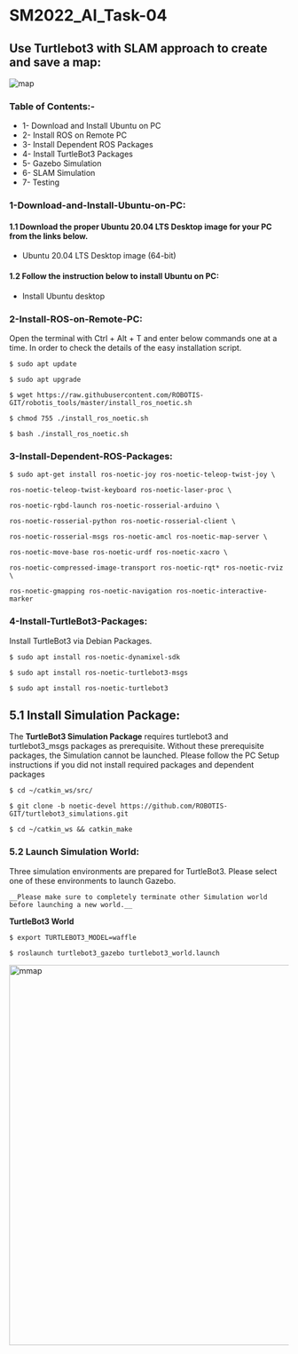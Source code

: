 # SM2022_AI_Task-04
## Use Turtlebot3 with SLAM approach to create and save a map:

![map](https://user-images.githubusercontent.com/103388162/187107317-03b8c372-5f55-40d1-b650-4e52c0bd4e32.gif)

### Table of Contents:-

* 1- Download and Install Ubuntu on PC
* 2- Install ROS on Remote PC
* 3- Install Dependent ROS Packages
* 4- Install TurtleBot3 Packages
* 5- Gazebo Simulation
* 6- SLAM Simulation
* 7- Testing

### 1-Download-and-Install-Ubuntu-on-PC:

#### 1.1 Download the proper Ubuntu 20.04 LTS Desktop image for your PC from the links below.
* Ubuntu 20.04 LTS Desktop image (64-bit)
#### 1.2 Follow the instruction below to install Ubuntu on PC:
* Install Ubuntu desktop

### 2-Install-ROS-on-Remote-PC:

Open the terminal with Ctrl + Alt + T and enter below commands one at a time.
In order to check the details of the easy installation script.
```
$ sudo apt update
```
```
$ sudo apt upgrade
```

```
$ wget https://raw.githubusercontent.com/ROBOTIS-GIT/robotis_tools/master/install_ros_noetic.sh
```
```
$ chmod 755 ./install_ros_noetic.sh
```
```
$ bash ./install_ros_noetic.sh
```
### 3-Install-Dependent-ROS-Packages:
```
$ sudo apt-get install ros-noetic-joy ros-noetic-teleop-twist-joy \
```
```
ros-noetic-teleop-twist-keyboard ros-noetic-laser-proc \
```
```
ros-noetic-rgbd-launch ros-noetic-rosserial-arduino \
```
```
ros-noetic-rosserial-python ros-noetic-rosserial-client \
```
```
ros-noetic-rosserial-msgs ros-noetic-amcl ros-noetic-map-server \
```
```
ros-noetic-move-base ros-noetic-urdf ros-noetic-xacro \
```
```
ros-noetic-compressed-image-transport ros-noetic-rqt* ros-noetic-rviz \
```
```
ros-noetic-gmapping ros-noetic-navigation ros-noetic-interactive-marker
```

### 4-Install-TurtleBot3-Packages:

Install TurtleBot3 via Debian Packages.
```
$ sudo apt install ros-noetic-dynamixel-sdk
```
```
$ sudo apt install ros-noetic-turtlebot3-msgs
```
```
$ sudo apt install ros-noetic-turtlebot3
```

## 5.1 Install Simulation Package:
The __TurtleBot3 Simulation Package__ requires turtlebot3 and turtlebot3_msgs packages as prerequisite. Without these prerequisite packages, the Simulation cannot be launched.
Please follow the PC Setup instructions if you did not install required packages and dependent packages
```
$ cd ~/catkin_ws/src/
```
```
$ git clone -b noetic-devel https://github.com/ROBOTIS-GIT/turtlebot3_simulations.git
```
```
$ cd ~/catkin_ws && catkin_make
```

### 5.2 Launch Simulation World:

Three simulation environments are prepared for TurtleBot3. Please select one of these environments to launch Gazebo.
```
__Please make sure to completely terminate other Simulation world before launching a new world.__
```
__TurtleBot3 World__
```
$ export TURTLEBOT3_MODEL=waffle
```
```
$ roslaunch turtlebot3_gazebo turtlebot3_world.launch
```

<img width="685" alt="mmap" src="https://user-images.githubusercontent.com/103388162/187109487-3dbaec8d-6775-4338-a67c-d0e44d3e0321.png">



